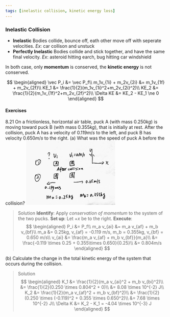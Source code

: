 ```yaml
---
tags: [inelastic collision, kinetic energy loss]
---
```


### Inelastic Collision
+ **Inelastic**
Bodies collide, bounce off, eath other move off with seperate velocities.
_Ex_: car collison and unstuck
+ **Perfectly Inelastic**
Bodies collide and stick together, and have the same final velocity.
*Ex*: asteroid hitting earch, bug hitting car windshield

In both case, only **momentum** is conserved, the **kinetic energy** is not conserved.

$$
\begin{aligned}
\vec P_i &= \vec P_f\\
m_1v_{1i} + m_2v_{2i} &= m_1v_{1f} + m_2v_{2f}\\
KE_1 &= \frac{1}{2}(m_1v_{1i}^2+m_2v_{2i}^2)\\
KE_2 &= \frac{1}{2}(m_1v_{1f}^2+m_2v_{2f}^2)\\
\Delta KE &= KE_2 - KE_1 \ne 0
\end{aligned}
$$

#### Exercises
8.21 On a frictionless, horizontal air table, puck A (with mass $0.250 kg$) is moving toward puck B (with mass $0.355 kg$), that is initially at rest. After the collision, puck A has a velocity of $0.119 m/s$ to the left, and puck B has velocity $0.650 m/s$ to the right.
(a) What was the speed of puck A before the collision?
![Graph (8.21)](../assets/8.21.PNG)
>Solution
**Identify**: Apply _conservation of momentum_ to the system of the two pucks.
**Set up**: Let $+x$ be to the right.
**Execute**:
$$
\begin{aligned}
P_i &= P_f\\
m_a v_{ai} &= m_a v_{af} + m_b v_{bf}\\
m_a &= 0.25kg, v_{af} = -0.119 m/s, m_b = 0.355kg, v_{bf} = 0.650 m/s\\
v_{ai} &= \frac{m_a v_{af} + m_b v_{bf}}{m_a}\\
&= \frac{-0.119 \times 0.25 + 0.355\times 0.650}{0.25}\\
&= 0.804m/s
\end{aligned}
$$

(b) Calculate the change in the total kinetic energy of the system that occurs during the collision.
>Solution
$$
\begin{aligned}
K_1 &= \frac{1}{2}(m_a v_{ai}^2 + m_b v_{bi}^2)\\
&= \frac{1}{2}(0.250 \times 0.804^2 + 0)\\
&= 8.08 \times 10^{-2} J\\
K_2 &= \frac{1}{2}(m_a v_{af}^2 + m_b v_{bf}^2)\\
&= \frac{1}{2}(0.250 \times (-0.119)^2 + 0.355 \times 0.650^2)\\
&= 7.68 \times 10^{-2} J\\
\Delta K &= K_2 - K_1 = -4.04 \times 10^{-3} J
\end{aligned}
$$
